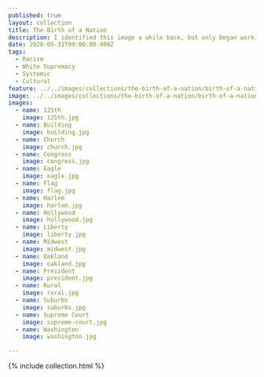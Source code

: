 ```yaml
---
published: true
layout: collection
title: The Birth of a Nation
description: I identified this image a while back, but only began working on turning it into a filter recently, a processed I just finished during all of the protests here in Oakland. I had been looking for images that reflect the deep rooted systemic illnesses we are seeing bubbling up with our society. With this collection I am not celebrating a Birth of a Nation, but showing how it is baked into the very fabric of what we consider to be American. A part of our identity we have to be honest about and begin the hard work to reconcile what is wrong with this nation.
date: 2020-05-31T09:00:00.000Z
tags:
  - Racism
  - White Supremacy
  - Systemic
  - Cultural
feature: ../../images/collections/the-birth-of-a-nation/birth-of-a-nation.jpg
image: ../../images/collections/the-birth-of-a-nation/birth-of-a-nation.jpg
images:
  - name: 125th
    image: 125th.jpg
  - name: Building
    image: building.jpg
  - name: Church
    image: church.jpg
  - name: Congress
    image: congress.jpg
  - name: Eagle
    image: eagle.jpg
  - name: Flag
    image: flag.jpg
  - name: Harlem
    image: harlem.jpg
  - name: Hollywood
    image: hollywood.jpg    
  - name: Liberty
    image: liberty.jpg
  - name: Midwest
    image: midwest.jpg
  - name: Oakland
    image: oakland.jpg
  - name: President
    image: president.jpg
  - name: Rural
    image: rural.jpg
  - name: Suburbs
    image: suburbs.jpg
  - name: Supreme Court
    image: supreme-court.jpg
  - name: Washington
    image: washington.jpg

---
```

{% include collection.html %}
